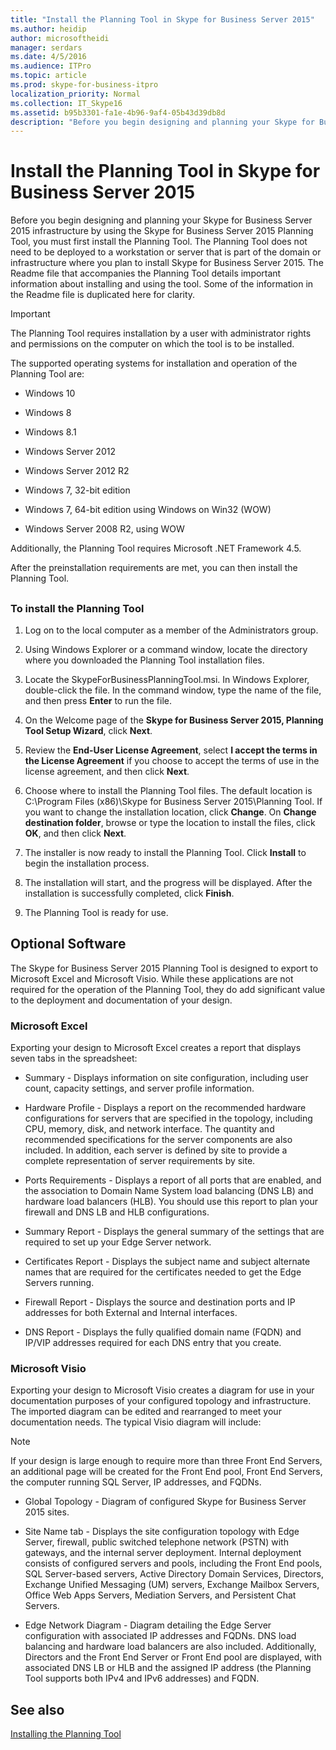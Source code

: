 ```yaml
---
title: "Install the Planning Tool in Skype for Business Server 2015"
ms.author: heidip
author: microsoftheidi
manager: serdars
ms.date: 4/5/2016
ms.audience: ITPro
ms.topic: article
ms.prod: skype-for-business-itpro
localization_priority: Normal
ms.collection: IT_Skype16
ms.assetid: b95b3301-fa1e-4b96-9af4-05b43d39db8d
description: "Before you begin designing and planning your Skype for Business Server 2015 infrastructure by using the Skype for Business Server 2015 Planning Tool, you must first install the Planning Tool. The Planning Tool does not need to be deployed to a workstation or server that is part of the domain or infrastructure where you plan to install Skype for Business Server 2015. The Readme file that accompanies the Planning Tool details important information about installing and using the tool. Some of the information in the Readme file is duplicated here for clarity."
---
```


# Install the Planning Tool in Skype for Business Server 2015
 
Before you begin designing and planning your Skype for Business Server 2015 infrastructure by using the Skype for Business Server 2015 Planning Tool, you must first install the Planning Tool. The Planning Tool does not need to be deployed to a workstation or server that is part of the domain or infrastructure where you plan to install Skype for Business Server 2015. The Readme file that accompanies the Planning Tool details important information about installing and using the tool. Some of the information in the Readme file is duplicated here for clarity.
  
> [!IMPORTANT]
> The Planning Tool requires installation by a user with administrator rights and permissions on the computer on which the tool is to be installed. 
  
The supported operating systems for installation and operation of the Planning Tool are:
  
- Windows 10 
    
- Windows 8
    
- Windows 8.1
    
- Windows Server 2012
    
- Windows Server 2012 R2
    
- Windows 7, 32-bit edition
    
- Windows 7, 64-bit edition using Windows on Win32 (WOW)
    
- Windows Server 2008 R2, using WOW
    
Additionally, the Planning Tool requires Microsoft .NET Framework 4.5.
  
After the preinstallation requirements are met, you can then install the Planning Tool.
  
## 

### To install the Planning Tool

1. Log on to the local computer as a member of the Administrators group.
    
2. Using Windows Explorer or a command window, locate the directory where you downloaded the Planning Tool installation files.
    
3. Locate the SkypeForBusinessPlanningTool.msi. In Windows Explorer, double-click the file. In the command window, type the name of the file, and then press **Enter** to run the file.
    
4. On the Welcome page of the **Skype for Business Server 2015, Planning Tool Setup Wizard**, click **Next**.
    
5. Review the **End-User License Agreement**, select **I accept the terms in the License Agreement** if you choose to accept the terms of use in the license agreement, and then click **Next**.
    
6. Choose where to install the Planning Tool files. The default location is C:\Program Files (x86)\Skype for Business Server 2015\Planning Tool. If you want to change the installation location, click **Change**. On **Change destination folder**, browse or type the location to install the files, click **OK**, and then click **Next**.
    
7. The installer is now ready to install the Planning Tool. Click **Install** to begin the installation process.
    
8. The installation will start, and the progress will be displayed. After the installation is successfully completed, click **Finish**.
    
9. The Planning Tool is ready for use.
    
## Optional Software
<a name="Optional_Software"> </a>

The Skype for Business Server 2015 Planning Tool is designed to export to Microsoft Excel and Microsoft Visio. While these applications are not required for the operation of the Planning Tool, they do add significant value to the deployment and documentation of your design.
  
### Microsoft Excel

Exporting your design to Microsoft Excel creates a report that displays seven tabs in the spreadsheet:
  
- Summary - Displays information on site configuration, including user count, capacity settings, and server profile information.
    
- Hardware Profile - Displays a report on the recommended hardware configurations for servers that are specified in the topology, including CPU, memory, disk, and network interface. The quantity and recommended specifications for the server components are also included. In addition, each server is defined by site to provide a complete representation of server requirements by site.
    
- Ports Requirements - Displays a report of all ports that are enabled, and the association to Domain Name System load balancing (DNS LB) and hardware load balancers (HLB). You should use this report to plan your firewall and DNS LB and HLB configurations.
    
- Summary Report - Displays the general summary of the settings that are required to set up your Edge Server network.
    
- Certificates Report - Displays the subject name and subject alternate names that are required for the certificates needed to get the Edge Servers running.
    
- Firewall Report - Displays the source and destination ports and IP addresses for both External and Internal interfaces.
    
- DNS Report - Displays the fully qualified domain name (FQDN) and IP/VIP addresses required for each DNS entry that you create.
    
### Microsoft Visio

Exporting your design to Microsoft Visio creates a diagram for use in your documentation purposes of your configured topology and infrastructure. The imported diagram can be edited and rearranged to meet your documentation needs. The typical Visio diagram will include:
  
> [!NOTE]
> If your design is large enough to require more than three Front End Servers, an additional page will be created for the Front End pool, Front End Servers, the computer running SQL Server, IP addresses, and FQDNs. 
  
- Global Topology - Diagram of configured Skype for Business Server 2015 sites.
    
- Site Name tab - Displays the site configuration topology with Edge Server, firewall, public switched telephone network (PSTN) with gateways, and the internal server deployment. Internal deployment consists of configured servers and pools, including the Front End pools, SQL Server-based servers, Active Directory Domain Services, Directors, Exchange Unified Messaging (UM) servers, Exchange Mailbox Servers, Office Web Apps Servers, Mediation Servers, and Persistent Chat Servers.
    
- Edge Network Diagram - Diagram detailing the Edge Server configuration with associated IP addresses and FQDNs. DNS load balancing and hardware load balancers are also included. Additionally, Directors and the Front End Server or Front End pool are displayed, with associated DNS LB or HLB and the assigned IP address (the Planning Tool supports both IPv4 and IPv6 addresses) and FQDN.
    
## See also
<a name="Optional_Software"> </a>

[Installing the Planning Tool](http://technet.microsoft.com/library/ebdc9e26-4b22-4b02-85b9-7462bcfe7c93.aspx)